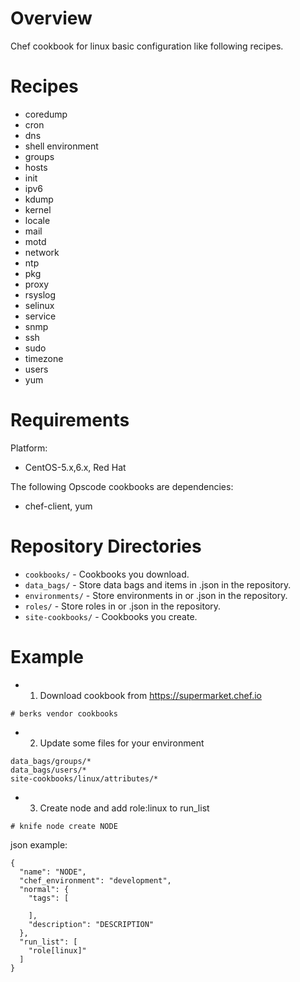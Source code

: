 Overview
========

Chef cookbook for linux basic configuration like following recipes.

Recipes
========
* coredump
* cron
* dns
* shell environment
* groups
* hosts
* init
* ipv6
* kdump
* kernel
* locale
* mail
* motd
* network
* ntp
* pkg
* proxy
* rsyslog
* selinux
* service
* snmp
* ssh
* sudo
* timezone
* users
* yum

Requirements
============

Platform:

* CentOS-5.x,6.x, Red Hat

The following Opscode cookbooks are dependencies:

* chef-client, yum


Repository Directories
======================

* `cookbooks/` - Cookbooks you download.
* `data_bags/` - Store data bags and items in .json in the repository.
* `environments/` - Store environments in  or .json in the repository.
* `roles/` - Store roles in  or .json in the repository.
* `site-cookbooks/` - Cookbooks you create.

Example
=============

* 1. Download cookbook from https://supermarket.chef.io

```
# berks vendor cookbooks
```

* 2. Update some files for your environment

```
data_bags/groups/*
data_bags/users/*
site-cookbooks/linux/attributes/*
```

* 3. Create node and add role:linux to run_list

```
# knife node create NODE
```

json example:

    {
      "name": "NODE",
      "chef_environment": "development",
      "normal": {
        "tags": [

        ],
        "description": "DESCRIPTION"
      },
      "run_list": [
        "role[linux]"
      ]
    }

